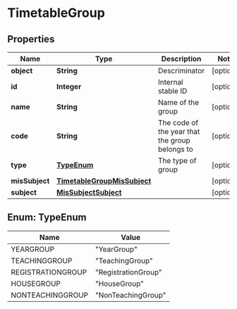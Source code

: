 
# TimetableGroup

## Properties
Name | Type | Description | Notes
------------ | ------------- | ------------- | -------------
**object** | **String** | Descriminator |  [optional]
**id** | **Integer** | Internal stable ID |  [optional]
**name** | **String** | Name of the group |  [optional]
**code** | **String** | The code of the year that the group belongs to |  [optional]
**type** | [**TypeEnum**](#TypeEnum) | The type of group |  [optional]
**misSubject** | [**TimetableGroupMisSubject**](TimetableGroupMisSubject.md) |  |  [optional]
**subject** | [**MisSubjectSubject**](MisSubjectSubject.md) |  |  [optional]


<a name="TypeEnum"></a>
## Enum: TypeEnum
Name | Value
---- | -----
YEARGROUP | &quot;YearGroup&quot;
TEACHINGGROUP | &quot;TeachingGroup&quot;
REGISTRATIONGROUP | &quot;RegistrationGroup&quot;
HOUSEGROUP | &quot;HouseGroup&quot;
NONTEACHINGGROUP | &quot;NonTeachingGroup&quot;



